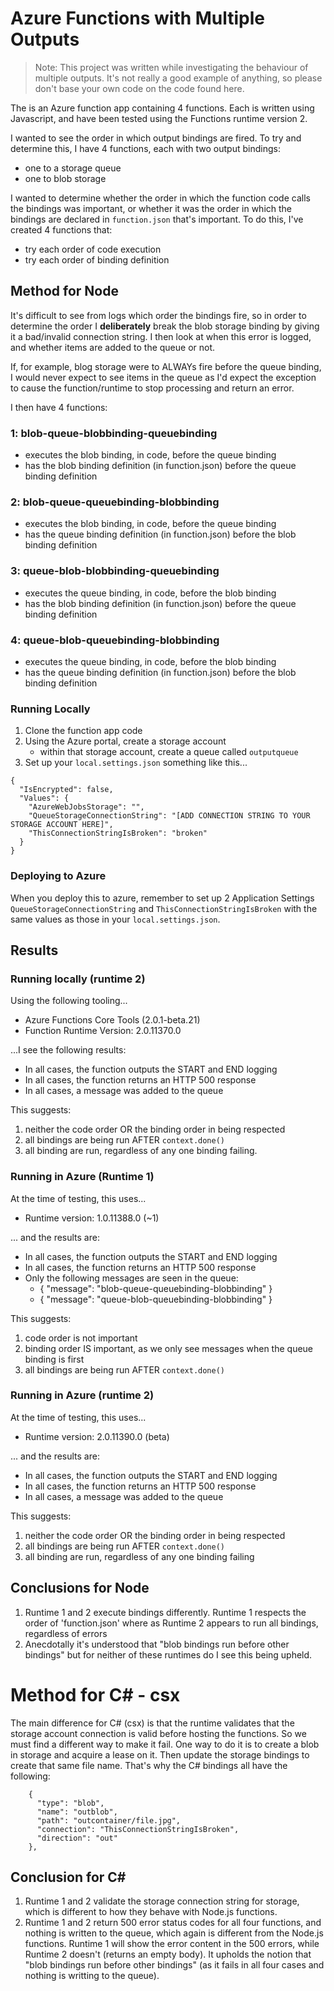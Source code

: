 # Azure Functions with Multiple Outputs

> Note: This project was written while investigating the behaviour of multiple outputs. It's not really a good example of anything, so please don't base your own code on the code found here.

The is an Azure function app containing 4 functions. Each is written using Javascript, and have been tested using the Functions runtime version 2.

I wanted to see the order in which output bindings are fired. To try and determine this, I have 4 functions, each with two output bindings: 

- one to a storage queue
- one to blob storage

I wanted to determine whether the order in which the function code calls the bindings was important, or whether it was the order in which the bindings are declared in `function.json` that's important. To do this, I've created 4 functions that:

- try each order of code execution
- try each order of binding definition

## Method for Node

It's difficult to see from logs which order the bindings fire, so in order to determine the order I **deliberately** break the blob storage binding by giving it a bad/invalid connection string. I then look at when this error is logged, and whether items are added to the queue or not.

If, for example, blog storage were to ALWAYs fire before the queue binding, I would never expect to see items in the queue as I'd expect the exception to cause the function/runtime to stop processing and return an error. 

I then have 4 functions:

### 1: blob-queue-blobbinding-queuebinding 
- executes the blob binding, in code, before the queue binding
- has the blob binding definition (in function.json) before the queue binding definition

### 2: blob-queue-queuebinding-blobbinding
- executes the blob binding, in code, before the queue binding
- has the queue binding definition (in function.json) before the blob binding definition

### 3: queue-blob-blobbinding-queuebinding
- executes the queue binding, in code, before the blob binding
- has the blob binding definition (in function.json) before the queue binding definition

### 4: queue-blob-queuebinding-blobbinding
- executes the queue binding, in code, before the blob binding
- has the queue binding definition (in function.json) before the blob binding definition

### Running Locally

1. Clone the function app code
2. Using the Azure portal, create a storage account
    - within that storage account, create a queue called `outputqueue`
3. Set up your `local.settings.json` something like this...

```
{
  "IsEncrypted": false,
  "Values": {
    "AzureWebJobsStorage": "",
    "QueueStorageConnectionString": "[ADD CONNECTION STRING TO YOUR STORAGE ACCOUNT HERE]",
    "ThisConnectionStringIsBroken": "broken"
  }
}
```
 ### Deploying to Azure

 When you deploy this to azure, remember to set up 2 Application Settings `QueueStorageConnectionString` and `ThisConnectionStringIsBroken` with the same values as those in your `local.settings.json`.

## Results

### Running locally (runtime 2)

Using the following tooling...

- Azure Functions Core Tools (2.0.1-beta.21)
- Function Runtime Version: 2.0.11370.0

...I see the following results:

* In all cases, the function outputs the START and END logging
* In all cases, the function returns an HTTP 500 response
* In all cases, a message was added to the queue

This suggests:
1. neither the code order OR the binding order in being respected
2. all bindings are being run AFTER `context.done()`
3. all binding are run, regardless of any one binding failing.

### Running in Azure (Runtime 1)

At the time of testing, this uses...

- Runtime version: 1.0.11388.0 (~1)

... and the results are:

* In all cases, the function outputs the START and END logging
* In all cases, the function returns an HTTP 500 response
* Only the following messages are seen in the queue:
  * { "message": "blob-queue-queuebinding-blobbinding" }
  * { "message": "queue-blob-queuebinding-blobbinding" }

This suggests:
1. code order is not important
2. binding order IS important, as we only see messages when the queue binding is first
3. all bindings are being run AFTER `context.done()`

### Running in Azure (runtime 2)

At the time of testing, this uses...

- Runtime version: 2.0.11390.0 (beta)

... and the results are:

* In all cases, the function outputs the START and END logging
* In all cases, the function returns an HTTP 500 response
* In all cases, a message was added to the queue

This suggests:
1. neither the code order OR the binding order in being respected
2. all bindings are being run AFTER `context.done()`
3. all binding are run, regardless of any one binding failing

## Conclusions for Node

1. Runtime 1 and 2 execute bindings differently. Runtime 1 respects the order of 'function.json' where as Runtime 2 appears to run all bindings, regardless of errors
2. Anecdotally it's understood that "blob bindings run before other bindings" but for neither of these runtimes do I see this being upheld.

# Method for C# - csx

The main difference for C# (csx) is that the runtime validates that the storage account connection is valid before hosting the functions. So we must find a different way to make it fail. One way to do it is to create a blob in storage and acquire a lease on it. Then update the storage bindings to create that same file name. That's why the C# bindings all have the following:
```javasscript
    {
      "type": "blob",
      "name": "outblob",
      "path": "outcontainer/file.jpg",
      "connection": "ThisConnectionStringIsBroken",
      "direction": "out"
    },
```

## Conclusion for C#

1. Runtime 1 and 2 validate the storage connection string for storage, which is different to how they behave with Node.js functions.
2. Runtime 1 and 2 return 500 error status codes for all four functions, and nothing is written to the queue, which again is different from the Node.js functions. Runtime 1 will show the error content in the 500 errors, while Runtime 2 doesn't (returns an empty body). It upholds the notion that "blob bindings run before other bindings" (as it fails in all four cases and nothing is writting to the queue).